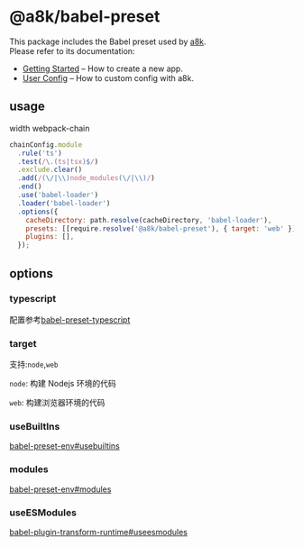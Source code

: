 # @a8k/babel-preset

This package includes the Babel preset used by [a8k](https://github.com/hxfdarling/a8k).<br>
Please refer to its documentation:

- [Getting Started](https://hxfdarling.github.io/a8k/guide/) – How to create a new app.
- [User Config](https://hxfdarling.github.io/a8k/config/) – How to custom config with a8k.

## usage

width webpack-chain

```js
chainConfig.module
  .rule('ts')
  .test(/\.(ts|tsx)$/)
  .exclude.clear()
  .add(/(\/|\\)node_modules(\/|\\)/)
  .end()
  .use('babel-loader')
  .loader('babel-loader')
  .options({
    cacheDirectory: path.resolve(cacheDirectory, 'babel-loader'),
    presets: [[require.resolve('@a8k/babel-preset'), { target: 'web' }]],
    plugins: [],
  });
```

## options

### typescript

配置参考[babel-preset-typescript](https://babeljs.io/docs/en/babel-preset-typescript#options)

### target

支持:`node`,`web`

`node`: 构建 Nodejs 环境的代码

`web`: 构建浏览器环境的代码

### useBuiltIns

[babel-preset-env#usebuiltins](https://babeljs.io/docs/en/babel-preset-env#usebuiltins)

### modules

[babel-preset-env#modules](https://babeljs.io/docs/en/babel-preset-env#modules)

### useESModules

[babel-plugin-transform-runtime#useesmodules](https://babeljs.io/docs/en/babel-plugin-transform-runtime#useesmodules)
